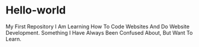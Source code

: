 # Hello-world
My First Repository
I Am Learning How To Code Websites And Do Website Development. 
Something I Have Always Been Confused About, But Want To Learn. 
